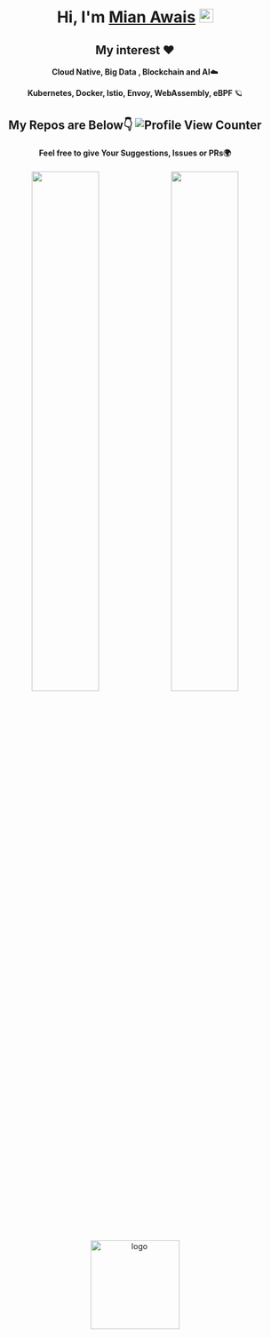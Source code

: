 <!-- 

### Hey I'm [Mian Awais](https://www.linkedin.com/in/mianawais99/) <img src="https://media.giphy.com/media/hvRJCLFzcasrR4ia7z/giphy.gif" width="25px">

# Hello
## Hy
<img align="right" alt="GIF" src="/javascript.gif" width="500" height="320" />
Creative web developer dedicated to building and optimizing the performance of user-centric, high-impact websites. Leverage technical, analytical and problem-solving skills to create dynamic, high-speed websites, apps and platforms fueling competitive advantage and revenue growth.

![Hey there, I'm Mian Awais. I'm a software developer, a maker and infosec enthusiast. Check out my work](https://github.com/CyrisXD/CyrisXD/raw/master/bio.gif)

 -->

<div align="center">
  
<h1>Hi, I'm <a href="https://www.mianawais.comn/">Mian Awais</a> <img src="https://media.giphy.com/media/hvRJCLFzcasrR4ia7z/giphy.gif" width="25px"> </h1>


<!-- [Blog](https://www.liuxunzhuo.com)🏠  | [Zhihu](https://zhihu.com/people/liuxunzhuo)📚

School at **UESTC**，Major in **Software Engineering**💻

I love **OpenSource Spirit** ❤️

I like to Record and Share **Knowledge** ☁️
  
![Pt1P](https://user-images.githubusercontent.com/48784001/130169241-21e51597-9693-47ff-a304-de1812851cd7.gif) -->

## My interest ❤️ 

**Cloud Native, Big Data , Blockchain and AI**☁️

**Kubernetes, Docker, Istio, Envoy, WebAssembly, eBPF** 🪐

## My Repos are Below👇 ![Profile View Counter](https://komarev.com/ghpvc/?username=mianawais99)

#### Feel free to give Your Suggestions, Issues or PRs🌍
  
<p align="center">
  <img width="49%" src="https://github-readme-stats.vercel.app/api?username=mianawais99&show_icons=true&theme=tokyonight" />
  <img width="49%" src="https://github-readme-streak-stats.herokuapp.com/?user=mianawais99&theme=tokyonight" />
</p>

<img src="https://github-profile-trophy.vercel.app/?username=mianawais99&theme=flat&column=8&margin-w=10" alt="logo" height="160" align="center" />
  
  
</div>
